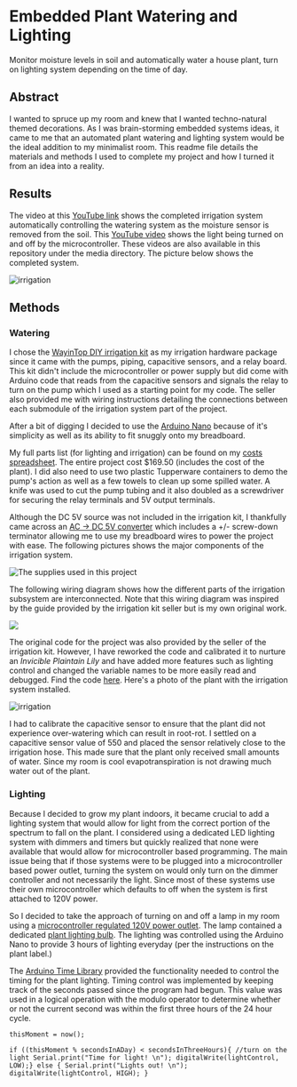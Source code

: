 # Embedded Plant Watering and Lighting
Monitor moisture levels in soil and automatically water a house plant, turn on lighting system depending on the time of day. 

## **Abstract**

I wanted to spruce up my room and knew that I wanted techno-natural themed decorations. As I was brain-storming embedded systems ideas, it came to me that an automated plant watering and lighting system would be the ideal addition to my minimalist room. This readme file details the materials and methods I used to complete my project and how I turned it from an idea into a reality. 

## Results

The video at this [YouTube link](https://youtu.be/FvzQ_0edmb4) shows the completed irrigation system automatically controlling the watering system as the moisture sensor is removed from the soil. This [YouTube video](https://youtu.be/sns0XTtDSVc) shows the light being turned on and off by the microcontroller. These videos are also available in this repository under the media directory.  The picture below shows the completed system. 



![irrigation](./media/lights.jpg)

## **Methods**

### Watering

I chose the [WayinTop DIY irrigation kit](https://smile.amazon.com/dp/B07TMVNTDK?psc=1&ref=ppx_yo2_dt_b_product_details) as my irrigation hardware package since it came with the pumps, piping, capacitive sensors, and a relay board. This kit didn't include the microcontroller or power supply but did come with Arduino code that reads from the capacitive sensors and signals the relay to turn on the pump which I used as a starting point for my code. The seller also provided me with wiring instructions detailing the connections between each submodule of the irrigation system part of the project. 

After a bit of digging I decided to use the [Arduino Nano](https://store.arduino.cc/usa/arduino-nano) because of it's simplicity as well as its ability to fit snuggly onto my breadboard. 

My full parts list (for lighting and irrigation) can be found on my [costs spreadsheet](./Costs.xlsx). The entire project cost $169.50 (includes the cost of the plant). I did also need to use two plastic Tupperware containers to demo the pump's action as well as a few towels to clean up some spilled water. A knife was used to cut the pump tubing and it also doubled as a screwdriver for securing the relay terminals and 5V output terminals. 

Although the DC 5V source was not included in the irrigation kit, I thankfully came across an [AC -> DC 5V converter](https://www.amazon.com/gp/product/B07GL9YB3Z/ref=ox_sc_act_title_1?smid=A2DYIB4IPW7T3M&psc=1) which includes a +/- screw-down terminator allowing me to use my breadboard wires to power the project with ease. The following pictures shows the major components of the irrigation system. 

![The supplies used in this project](./media/parts_1_30.jpg)



The following wiring diagram shows how the different parts of the irrigation subsystem are interconnected. Note that this wiring diagram was inspired by the guide provided by the irrigation kit seller but is my own original work. 

![](./media/diagram.png)

The original code for the project was also provided by the seller of the irrigation kit. However, I have reworked the code and calibrated it to nurture an *Invicible Plaintain Lily* and have added more features such as lighting control and changed the variable names to be more easily read and debugged. Find the code [here](./driver/driver.ino). Here's a photo of the plant with the irrigation system installed. 

![irrigation](./media/irrigation_30.jpg)

I had to calibrate the capacitive sensor to ensure that the plant did not experience over-watering which can result in root-rot. I settled on a capacitive sensor value of 550 and placed the sensor relatively close to the irrigation hose. This made sure that the plant only received small amounts of water. Since my room is cool evapotranspiration is not drawing much water out of the plant. 

### Lighting

Because I decided to grow my plant indoors, it became crucial to add a lighting system that would allow for light from the correct portion of the spectrum to fall on the plant. I considered using a dedicated LED lighting system with dimmers and timers but quickly realized that none were available that would allow for microcontroller based programming. The main issue being that if those systems were to be plugged into a microcontroller based power outlet, turning the system on would only turn on the dimmer controller and not necessarily the light. Since most of these systems use their own microcontroller which defaults to off when the system is first attached to 120V power.  

So I decided to take the approach of turning on and off a lamp in my room using a [microcontroller regulated 120V power outlet](https://smile.amazon.com/gp/product/B00WV7GMA2/ref=ppx_yo_dt_b_asin_title_o00_s00?ie=UTF8&psc=1). The lamp contained a dedicated [plant lighting bulb](https://smile.amazon.com/gp/product/B07TT8H6F8/ref=ppx_yo_dt_b_asin_title_o00_s00?ie=UTF8&psc=1). The lighting was controlled using the Arduino Nano to provide 3 hours of lighting everyday (per the instructions on the plant label.) 

The [Arduino Time Library](https://playground.arduino.cc/Code/Time/) provided the functionality needed to control the timing for the plant lighting. Timing control was implemented by keeping track of the seconds passed since the program had begun. This value was used in a logical operation with the modulo operator to determine whether or not the current second was within the first three hours of the 24 hour cycle.

`thisMoment = now();`

`if ((thisMoment % secondsInADay) < secondsInThreeHours){
  //turn on the light
  Serial.print("Time for light! \n");
  digitalWrite(lightControl, LOW);}
else {
  Serial.print("Lights out! \n");
  digitalWrite(lightControl, HIGH);
}`

